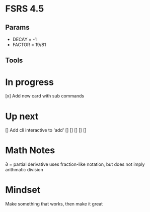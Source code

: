 # FSRS 4.5

## Params

- DECAY = -1
- FACTOR = 19/81

## Tools

# In progress

[x] Add new card with sub commands

# Up next

[] Add cli interactive to 'add'
[]
[]
[]
[]
[]

# Math Notes

∂ = partial derivative
uses fraction-like notation, but does not imply arithmatic division

# Mindset

Make something that works, then make it great
